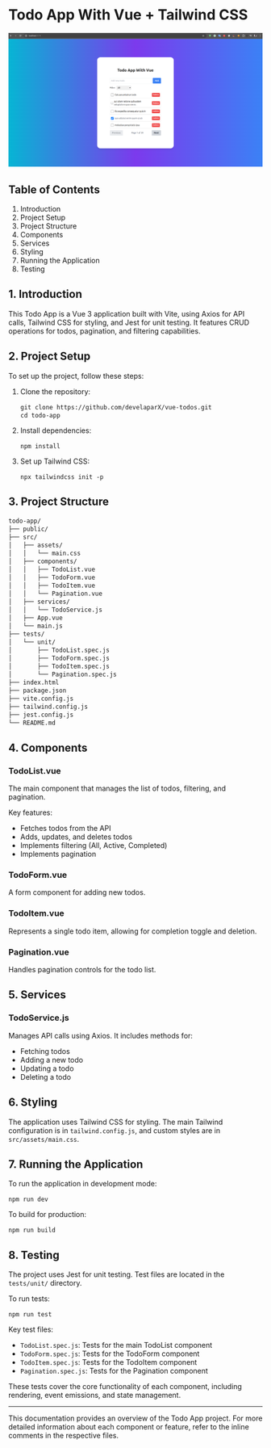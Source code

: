 # Todo App With Vue + Tailwind CSS
![alt text](src/assets/image.png)
## Table of Contents

1. Introduction
2. Project Setup
3. Project Structure
4. Components
5. Services
6. Styling
7. Running the Application
8. Testing

## 1. Introduction

This Todo App is a Vue 3 application built with Vite, using Axios for API calls, Tailwind CSS for styling, and Jest for unit testing. It features CRUD operations for todos, pagination, and filtering capabilities.

## 2. Project Setup

To set up the project, follow these steps:

1. Clone the repository:

   ```
   git clone https://github.com/develaparX/vue-todos.git
   cd todo-app
   ```

2. Install dependencies:

   ```
   npm install
   ```

3. Set up Tailwind CSS:
   ```
   npx tailwindcss init -p
   ```

## 3. Project Structure

```
todo-app/
├── public/
├── src/
│   ├── assets/
│   │   └── main.css
│   ├── components/
│   │   ├── TodoList.vue
│   │   ├── TodoForm.vue
│   │   ├── TodoItem.vue
│   │   └── Pagination.vue
│   ├── services/
│   │   └── TodoService.js
│   ├── App.vue
│   └── main.js
├── tests/
│   └── unit/
│       ├── TodoList.spec.js
│       ├── TodoForm.spec.js
│       ├── TodoItem.spec.js
│       └── Pagination.spec.js
├── index.html
├── package.json
├── vite.config.js
├── tailwind.config.js
├── jest.config.js
└── README.md
```

## 4. Components

### TodoList.vue

The main component that manages the list of todos, filtering, and pagination.

Key features:

- Fetches todos from the API
- Adds, updates, and deletes todos
- Implements filtering (All, Active, Completed)
- Implements pagination

### TodoForm.vue

A form component for adding new todos.

### TodoItem.vue

Represents a single todo item, allowing for completion toggle and deletion.

### Pagination.vue

Handles pagination controls for the todo list.

## 5. Services

### TodoService.js

Manages API calls using Axios. It includes methods for:

- Fetching todos
- Adding a new todo
- Updating a todo
- Deleting a todo

## 6. Styling

The application uses Tailwind CSS for styling. The main Tailwind configuration is in `tailwind.config.js`, and custom styles are in `src/assets/main.css`.

## 7. Running the Application

To run the application in development mode:

```
npm run dev
```

To build for production:

```
npm run build
```

## 8. Testing

The project uses Jest for unit testing. Test files are located in the `tests/unit/` directory.

To run tests:

```
npm run test
```

Key test files:

- `TodoList.spec.js`: Tests for the main TodoList component
- `TodoForm.spec.js`: Tests for the TodoForm component
- `TodoItem.spec.js`: Tests for the TodoItem component
- `Pagination.spec.js`: Tests for the Pagination component

These tests cover the core functionality of each component, including rendering, event emissions, and state management.

---

This documentation provides an overview of the Todo App project. For more detailed information about each component or feature, refer to the inline comments in the respective files.
